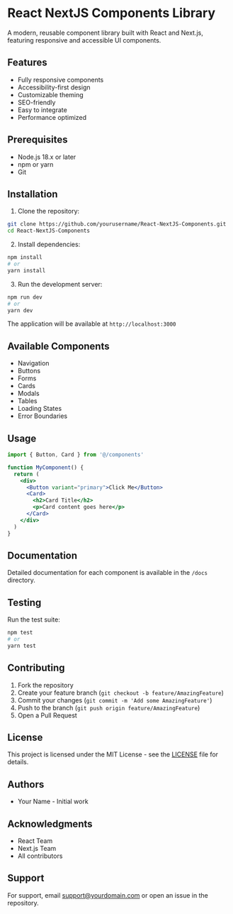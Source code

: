 # React NextJS Components Library

A modern, reusable component library built with React and Next.js, featuring responsive and accessible UI components.

## Features

- Fully responsive components
- Accessibility-first design
- Customizable theming
- SEO-friendly
- Easy to integrate
- Performance optimized

## Prerequisites

- Node.js 18.x or later
- npm or yarn
- Git

## Installation

1. Clone the repository:
```bash
git clone https://github.com/yourusername/React-NextJS-Components.git
cd React-NextJS-Components
```

2. Install dependencies:
```bash
npm install
# or
yarn install
```

3. Run the development server:
```bash
npm run dev
# or
yarn dev
```

The application will be available at `http://localhost:3000`

## Available Components

- Navigation
- Buttons
- Forms
- Cards
- Modals
- Tables
- Loading States
- Error Boundaries

## Usage

```jsx
import { Button, Card } from '@/components'

function MyComponent() {
  return (
    <div>
      <Button variant="primary">Click Me</Button>
      <Card>
        <h2>Card Title</h2>
        <p>Card content goes here</p>
      </Card>
    </div>
  )
}
```

## Documentation

Detailed documentation for each component is available in the `/docs` directory.

## Testing

Run the test suite:

```bash
npm test
# or
yarn test
```

## Contributing

1. Fork the repository
2. Create your feature branch (`git checkout -b feature/AmazingFeature`)
3. Commit your changes (`git commit -m 'Add some AmazingFeature'`)
4. Push to the branch (`git push origin feature/AmazingFeature`)
5. Open a Pull Request

## License

This project is licensed under the MIT License - see the [LICENSE](LICENSE) file for details.

## Authors

- Your Name - Initial work

## Acknowledgments

- React Team
- Next.js Team
- All contributors

## Support

For support, email support@yourdomain.com or open an issue in the repository.